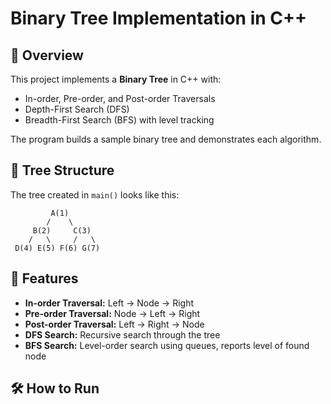 # Binary Tree Implementation in C++

## 📌 Overview
This project implements a **Binary Tree** in C++ with:
- In-order, Pre-order, and Post-order Traversals
- Depth-First Search (DFS)
- Breadth-First Search (BFS) with level tracking

The program builds a sample binary tree and demonstrates each algorithm.

## 🌳 Tree Structure
The tree created in `main()` looks like this:

```
         A(1)
        /    \
     B(2)     C(3)
    /   \     /   \
 D(4) E(5) F(6) G(7)
```

## 🚀 Features
- **In-order Traversal:** Left → Node → Right
- **Pre-order Traversal:** Node → Left → Right
- **Post-order Traversal:** Left → Right → Node
- **DFS Search:** Recursive search through the tree
- **BFS Search:** Level-order search using queues, reports level of found node

## 🛠 How to Run